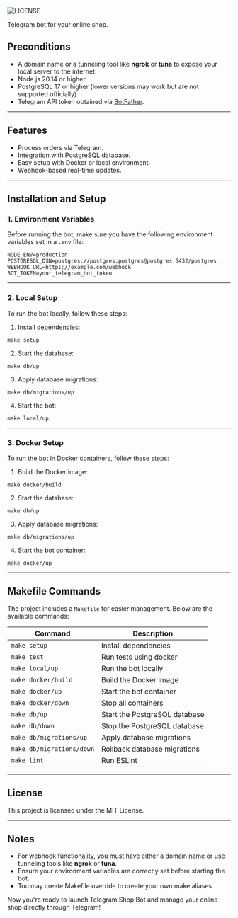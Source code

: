 
![LICENSE](https://img.shields.io/badge/License-MIT-blue.svg)

Telegram bot for your online shop.

## Preconditions

- A domain name or a tunneling tool like **ngrok** or **tuna** to expose your local server to the internet.
- Node.js 20.14 or higher
- PostgreSQL 17 or higher (lower versions may work but are not supported officially)
- Telegram API token obtained via [BotFather](https://core.telegram.org/bots#botfather).

---

## **Features**
- Process orders via Telegram.
- Integration with PostgreSQL database.
- Easy setup with Docker or local environment.
- Webhook-based real-time updates.

---

## **Installation and Setup**

### **1. Environment Variables**
Before running the bot, make sure you have the following environment variables set in a `.env` file:
```dotenv
NODE_ENV=production
POSTGRESQL_DSN=postgres://postgres:postgres@postgres:5432/postgres
WEBHOOK_URL=https://example.com/webhook
BOT_TOKEN=your_telegram_bot_token
```

---

### **2. Local Setup**
To run the bot locally, follow these steps:

1. Install dependencies:
```shell
make setup
```
2. Start the database:
```shell
make db/up
```
3. Apply database migrations:
```shell
make db/migrations/up
```
4. Start the bot:
```shell
make local/up
```

---

### **3. Docker Setup**
To run the bot in Docker containers, follow these steps:

1. Build the Docker image:
```shell
make docker/build
```
2. Start the database:
```shell
make db/up
```
3. Apply database migrations:
```shell
make db/migrations/up
```
4. Start the bot container:
```shell
make docker/up
```


---

## **Makefile Commands**
The project includes a `Makefile` for easier management. Below are the available commands:

| Command                   | Description                   |
|---------------------------|-------------------------------|
| `make setup`              | Install dependencies          |
| `make test`               | Run tests using docker        |
| `make local/up`           | Run the bot locally           |
| `make docker/build`       | Build the Docker image        |
| `make docker/up`          | Start the bot container       |
| `make docker/down`        | Stop all containers           |
| `make db/up`              | Start the PostgreSQL database |
| `make db/down`            | Stop the PostgreSQL database  |
| `make db/migrations/up`   | Apply database migrations     |
| `make db/migrations/down` | Rollback database migrations  |
| `make lint`               | Run ESLint                    |

---

## **License**
This project is licensed under the MIT License.


---

## **Notes**
- For webhook functionality, you must have either a domain name or use tunneling tools like **ngrok** or **tuna**.
- Ensure your environment variables are correctly set before starting the bot.
- Tou may create Makefile.override to create your own make aliases

Now you're ready to launch Telegram Shop Bot and manage your online shop directly through Telegram!
